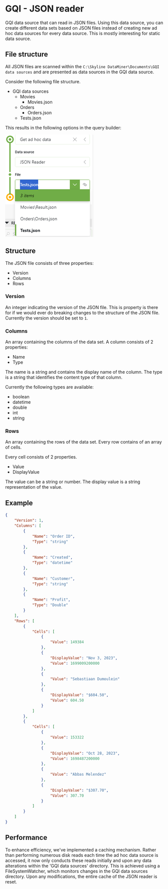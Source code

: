 # GQI - JSON reader

GQI data source that can read in JSON files. Using this data source, you can create different data sets based on JSON files instead of creating new ad hoc data sources for every data source. This is mostly interesting for static data source.

## File structure

All JSON files are scanned within the `C:\Skyline DataMiner\Documents\GQI data sources` and are presented as data sources in the GQI data source.

Consider the following file structure.

* GQI data sources
  * Movies
    * Movies.json
  * Orders
    * Orders.json
  * Tests.json

This results in the following options in the query builder:

![Query builder](./Images/QueryBuilder.png)

## Structure

The JSON file consists of three properties:

* Version
* Columns
* Rows

### Version

An integer indicating the version of the JSON file. This is property is there for if we would ever do breaking changes to the structure of the JSON file. Currently the version should be set to `1`.

### Columns

An array containing the columns of the data set. A column consists of 2 properties:

* Name
* Type

The name is a string and contains the display name of the column.
The type is a string that identifies the content type of that column.

Currently the following types are available:

* boolean
* datetime
* double
* int
* string

### Rows

An array containing the rows of the data set. Every row contains of an array of cells.

Every cell consists of 2 properties.

* Value
* DisplayValue

The value can be a string or number.
The display value is a string representation of the value.

## Example

```json
{
    "Version": 1,
    "Columns": [
        {
            "Name": "Order ID",
            "Type": "string"
        },
        {
            "Name": "Created",
            "Type": "datetime"
        },
        {
            "Name": "Customer",
            "Type": "string"
        },
        {
            "Name": "Profit",
            "Type": "Double"
        }
    ],
    "Rows": [
        {
            "Cells": [
                {
                    "Value": 149384
                },
                {
                    "DisplayValue": "Nov 3, 2023",
                    "Value": 1699009200000
                },
                {
                    "Value": "Sebastiaan Dumoulein"
                },
                {
                    "DisplayValue": "$604.50",
                    "Value": 604.50
                }
            ]
        },
        {
            "Cells": [
                {
                    "Value": 153322
                },
                {
                    "DisplayValue": "Oct 28, 2023",
                    "Value": 1698487200000
                },
                {
                    "Value": "Abbas Melendez"
                },
                {
                    "DisplayValue": "$307.70",
                    "Value": 307.70
                }
            ]
        }
    ]
}
```

## Performance

To enhance efficiency, we've implemented a caching mechanism. Rather than performing numerous disk reads each time the ad hoc data source is accessed, it now only conducts these reads initially and upon any data alterations within the 'GQI data sources' directory. This is achieved using a FileSystemWatcher, which monitors changes in the GQI data sources directory. Upon any modifications, the entire cache of the JSON reader is reset.

